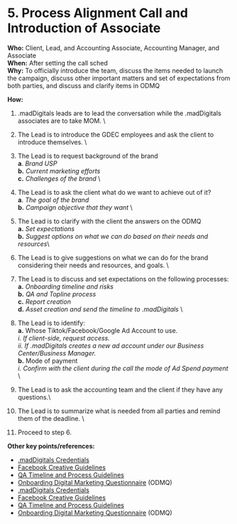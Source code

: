 # 5. Process Alignment Call and Introduction of Associate

**Who:** Client, Lead, and Accounting Associate, Accounting Manager, and Associate\
**When:** After setting the call sched\
**Why:** To officially introduce the team, discuss the items needed to launch the campaign, discuss other important matters and set of expectations from both parties, and discuss and clarify items in ODMQ

**How:**

1. .madDigitals leads are to lead the conversation while the .madDigitals associates are to take MOM. \\
2. The Lead is to introduce the GDEC employees and ask the client to introduce themselves. \\
3. The Lead is to request background of the brand\
   **a**. _Brand USP_\
   **b.** _Current marketing efforts_\
   **c.** _Challenges of the brand_ \\
4. The Lead is to ask the client what do we want to achieve out of it?\
   **a**. _The goal of the brand_\
   **b.** _Campaign objective that they want_ \\
5. The Lead is to clarify with the client the answers on the ODMQ\
   **a.** _Set expectations_\
   **b.** _Suggest options on what we can do based on their needs and resources_\\
6. The Lead is to give suggestions on what we can do for the brand considering their needs and resources, and goals. \\
7. The Lead is to discuss and set expectations on the following processes:\
   **a.** _Onboarding timeline and risks_\
   **b.** _QA and Topline process_\
   **c.** _Report_ _creation_\
   **d.** _Asset creation and send the timeline to .madDigitals_ \\
8. The Lead is to identify:\
   **a.** Whose Tiktok/Facebook/Google Ad Account to use.\
   _i. If client-side, request access._\
   _ii. If .madDigitals creates a new ad account under our Business Center/Business Manager._\
   **b.** Mode of payment\
   _i. Confirm with the client during the call the mode of Ad Spend payment_ \\
9. The Lead is to ask the accounting team and the client if they have any questions.\

10. The Lead is to summarize what is needed from all parties and remind them of the deadline. \\
11. Proceed to step 6.

**Other key points/references:**

* [.madDigitals Credentials](https://traffixph.sharepoint.com/sites/Traffix/\_layouts/15/guestaccess.aspx?guestaccesstoken=2umWosBhdGXCLcTpTncjpf2%2FFQ39EvviiC9j1Rp1vGg%3D\&docid=2\_1d1817e3f8e664395ba7929a2b622aa12\&rev=1\&e=uiH3JF)
* [Facebook Creative Guidelines](https://traffixph.sharepoint.com/sites/Traffix/\_layouts/15/guestaccess.aspx?guestaccesstoken=P1CkuomCVMLEn93O6JwJmJ7i%2B7dD9Rmj3x0GUW3vO%2Bc%3D\&docid=2\_18c2a76470669487aae4439e2ddf8a1db\&rev=1\&e=Ky7Qv7)
* [QA Timeline and Process Guidelines](https://traffixph.sharepoint.com/sites/Traffix/\_layouts/15/guestaccess.aspx?guestaccesstoken=Fpw%2F07U3mYilhNtIvNxv%2Fyb0k3%2FjpXYK0AQ4MxGKNpU%3D\&docid=2\_1021ea2482a024635a1d5dcbe2a36b8db\&rev=1\&e=tWAvxF)
* [Onboarding Digital Marketing Questionnaire](https://forms.office.com/Pages/DesignPage.aspx?fragment=FormId%3DCjBJjfSkb0O\_m995etRMdLCM50Xk\_rdDqhSezyYzsGZUMjVPOVIySEwxS05GSzZFRFNSUFNZTTNaMCQlQCN0PWcu%26Token%3D0ad35308dbc84230b5623530b59c29e5) (ODMQ) 
* [.madDigitals Credentials](https://traffixph.sharepoint.com/sites/Traffix/\_layouts/15/guestaccess.aspx?guestaccesstoken=2umWosBhdGXCLcTpTncjpf2%2FFQ39EvviiC9j1Rp1vGg%3D\&docid=2\_1d1817e3f8e664395ba7929a2b622aa12\&rev=1\&e=uiH3JF)
* [Facebook Creative Guidelines](https://traffixph.sharepoint.com/sites/Traffix/\_layouts/15/guestaccess.aspx?guestaccesstoken=P1CkuomCVMLEn93O6JwJmJ7i%2B7dD9Rmj3x0GUW3vO%2Bc%3D\&docid=2\_18c2a76470669487aae4439e2ddf8a1db\&rev=1\&e=Ky7Qv7)
* [QA Timeline and Process Guidelines](https://traffixph.sharepoint.com/sites/Traffix/\_layouts/15/guestaccess.aspx?guestaccesstoken=Fpw%2F07U3mYilhNtIvNxv%2Fyb0k3%2FjpXYK0AQ4MxGKNpU%3D\&docid=2\_1021ea2482a024635a1d5dcbe2a36b8db\&rev=1\&e=tWAvxF)
* [Onboarding Digital Marketing Questionnaire](https://forms.office.com/Pages/DesignPage.aspx?fragment=FormId%3DCjBJjfSkb0O\_m995etRMdLCM50Xk\_rdDqhSezyYzsGZUMjVPOVIySEwxS05GSzZFRFNSUFNZTTNaMCQlQCN0PWcu%26Token%3D0ad35308dbc84230b5623530b59c29e5) (ODMQ) 
